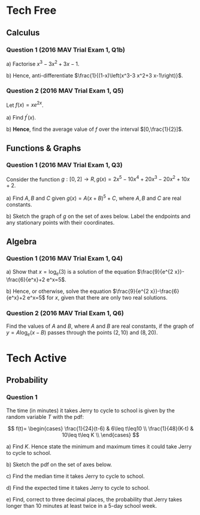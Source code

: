 # Tech Free

## Calculus

### Question 1 (2016 MAV Trial Exam 1, Q1b)

a) Factorise $x^3-3 x^2+3 x-1$.

b) Hence, anti-differentiate $\frac{1}{(1-x)\left(x^3-3 x^2+3 x-1\right)}$.

### Question 2 (2016 MAV Trial Exam 1, Q5)


Let $f(x)=xe^{2x}$.

a) Find $f^{\prime}(x)$.

b) **Hence**, find the average value of $f$ over the interval $[0,\frac{1}{2}]$.

## Functions & Graphs

### Question 1 (2016 MAV Trial Exam 1, Q3)

Consider the function $g:[0,2] \rightarrow R, g(x)=2 x^5-10 x^4+20 x^3-20 x^2+10 x+2$.

a) Find $A, B$ and $C$ given $g(x)=A(x+B)^5+C$, where $A, B$ and $C$ are real constants.

b) Sketch the graph of $g$ on the set of axes below. Label the endpoints and any stationary points with their coordinates.

## Algebra

### Question 1 (2016 MAV Trial Exam 1, Q4)

a) Show that $x=\log _e(3)$ is a solution of the equation $\frac{9}{e^{2 x}}-\frac{6}{e^x}+2 e^x=5$.

b) Hence, or otherwise, solve the equation $\frac{9}{e^{2 x}}-\frac{6}{e^x}+2 e^x=5$ for $x$, given that there are only two real solutions.

### Question 2 (2016 MAV Trial Exam 1, Q6)

Find the values of $A$ and $B$, where $A$ and $B$ are real constants, if the graph of $y=A \log _e(x-B)$ passes through the points $(2,10)$ and $(8,20)$.

# Tech Active

## Probability

### Question 1

The time (in minutes) it takes Jerry to cycle to school is given by the random variable $T$ with the pdf:

$$
f(t)=
\begin{cases} 
  \frac{1}{24}(t-6) & 6\leq t\leq10 \\
  \frac{1}{48}(K-t) & 10\leq t\leq K \\
\end{cases}
$$

a) Find $K$. Hence state the minimum and maximum times it could take Jerry to cycle to school.

b) Sketch the pdf on the set of axes below.

c) Find the median time it takes Jerry to cycle to school.

d) Find the expected time it takes Jerry to cycle to school.

e) Find, correct to three decimal places, the probability that Jerry takes longer than 10 minutes at least twice in a 5-day school week.
